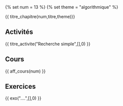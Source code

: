 
{% set num = 13 %}
{% set theme = "algorithmique" %}

{{ titre_chapitre(num,titre,theme)}}
 
## Activités 

{{ titre_activite("Recherche simple",[],0) }}

## Cours

{{ aff_cours(num) }}


## Exercices

{{ exo("....",[],0) }}

